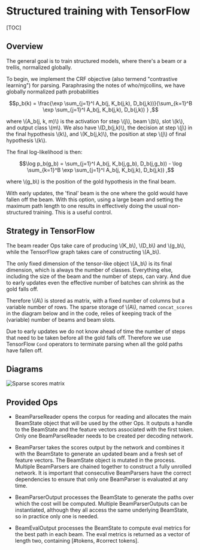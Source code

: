 # Structured training with TensorFlow

[TOC]

## Overview

The general goal is to train structured models, where there's a beam or a
trellis, normalized globally.

To begin, we implement the CRF objective (also termend "contrastive learning")
for parsing. Paraphrasing the notes of who/mjcollins, we have globally
normalized path probabilities

$$p_b(k) = \frac{\exp \sum_{j=1}^l A_b(j, K_b(j,k), D_b(j,k))}{\sum_{k=1}^B \exp
\sum_{j=1}^l A_b(j, K_b(j,k), D_b(j,k)) } ,$$

where \\(A_b(j, k, m)\\) is the activation for step \\(j\\), beam \\(b\\), slot
\\(k\\), and output class \\(m\\). We also have \\(D_b(j,k)\\), the decision at
step \\(j\\) in the final hypothesis \\(k\\), and \\(K_b(j,k)\\), the position
at step \\(j\\) of final hypothesis \\(k\\).

The final log-likelihood is then:

$$\log p_b(g_b) = \sum_{j=1}^l A_b(j, K_b(j,g_b), D_b(j,g_b)) - \log \sum_{k=1}^B \exp
\sum_{j=1}^l A_b(j, K_b(j,k), D_b(j,k)) ,$$

where \\(g_b\\) is the position of the gold hypothesis in the final beam.

With early updates, the 'final' beam is the one where the gold would have fallen
off the beam. With this option, using a large beam and setting the maximum path
length to one results in effectively doing the usual non-structured
training. This is a useful control.

## Strategy in TensorFlow

The beam reader Ops take care of producing \\(K_b\\), \\(D_b\\) and \\(g_b\\),
while the TensorFlow graph takes care of constructing \\(A_b\\).

The only fixed dimension of the tensor-like object \\(A_b\\) is its final
dimension, which is always the number of classes. Everything else, including the
size of the beam and the number of steps, can vary. And due to early updates
even the effective number of batches can shrink as the gold falls off.

Therefore \\(A\\) is stored as matrix, with a fixed number of columns but a
variable number of rows. The sparse storage of \\(A\\), named `concat_scores` in
the diagram below and in the code, relies of keeping track of the (variable)
number of beams and beam slots.

Due to early updates we do not know ahead of time the number of steps that need
to be taken before all the gold falls off. Therefore we use TensorFlow `Cond`
operators to terminate parsing when all the gold paths have fallen off.

## Diagrams

![Sparse scores matrix](https://docs.google.com/drawings/d/1ursvLgMU3QBzw2DVMk5_UWXp5-LAT04Oc454Wgvkk1g/export/png "Sparse scores matrix")

## Provided Ops

*  BeamParseReader opens the corpus for reading and allocates the main
   BeamState object that will be used by the other Ops. It outputs a handle to
   the BeamState and the feature vectors associated with the first token. Only
   one BeamParseReader needs to be created per decoding network.

*  BeamParser takes the scores output by the network and combines it with
   the BeamState to generate an updated beam and a fresh set of feature
   vectors. The BeamState object is mutated in the process.  Multiple
   BeamParsers are chained together to construct a fully unrolled
   network. It is important that consecutive BeamParsers have the correct
   dependencies to ensure that only one BeamParser is evaluated at any time.

*  BeamParserOutput processes the BeamState to generate the paths over which
   the cost will be computed. Multiple BeamParserOutputs can be
   instantiated, although they all access the same underlying BeamState, so in
   practice only one is needed.

*  BeamEvalOutput processes the BeamState to compute eval metrics for the
   best path in each beam. The eval metrics is returned as a vector of length
   two, containing [#tokens, #correct tokens].
